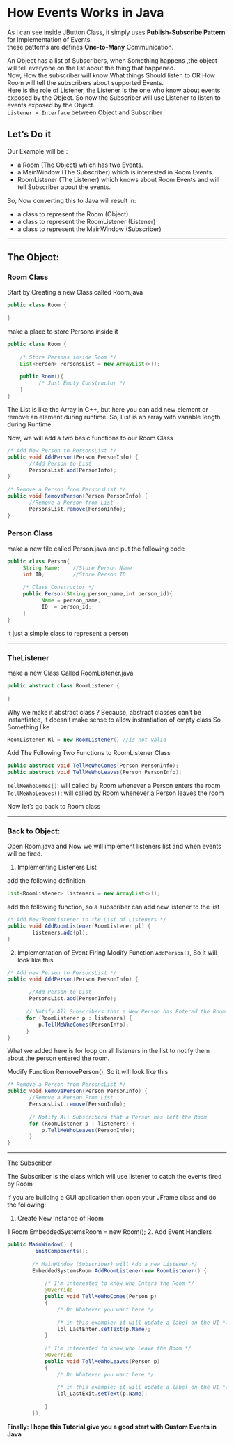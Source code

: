 # How Events Works in Java

As i can see inside JButton Class, it simply uses **Publish-Subscribe Pattern** for Implementation of Events.  
these patterns are defines **One-to-Many** Communication.

An Object has a list of Subscribers, when Something happens ,the object will tell everyone on the list about the thing that happened.  
Now, How the subscriber will know What things Should listen to OR How Room will tell the subscribers about supported Events.  
Here is the role of Listener, the Listener is the one who know about events exposed by the Object.
So now the Subscriber will use Listener to listen to events exposed by the Object.  
`Listener = Interface` between Object and Subscriber

## Let’s Do it

Our Example will be :
- a Room (The Object) which has two Events.
- a MainWindow (The Subscriber) which is interested in Room Events.
- RoomListener (The Listener) which knows about Room Events and will tell Subscriber about the events.

So, Now converting this to Java will result in:

- a class to represent the Room              (Object)
- a class to represent the RoomListener      (Listener)
- a class to represent the MainWindow        (Subscriber)
--- 

## The Object:

### Room Class

Start by Creating a new Class called Room.java

```java
public class Room {
 
}
```

make a place to store Persons inside it
```java
public class Room {
 
    /* Store Persons inside Room */
    List<Person> PersonsList = new ArrayList<>();
 
    public Room(){
          /* Just Empty Constructor */
    }
}
```
The List is like the Array in C++, but here you can add new element or remove an element during runtime.
So, List is an array with variable length during Runtime.

Now, we will add a two basic functions to our Room Class
```java
/* Add New Person to PersonsList */
public void AddPerson(Person PersonInfo) {
       //Add Person to List
       PersonsList.add(PersonInfo);
}
 
/* Remove a Person from PersonsList */
public void RemovePerson(Person PersonInfo) {
       //Remove a Person from List
       PersonsList.remove(PersonInfo);
}
```

### Person Class

make a new file called Person.java and put the following code
```java
public class Person{
     String Name;    //Store Person Name
     int ID;         //Store Person ID
 
     /* Class Constructor */
     public Person(String person_name,int person_id){
           Name = person_name;
           ID  = person_id;
     }
}
```
it just a simple class to represent a person

---

### TheListener

make a new Class Called RoomListener.java
```java
public abstract class RoomListener {
 
}
```
Why we make it abstract class ?
Because, abstract classes can’t be instantiated, it doesn’t make sense to allow instantiation of empty class
So Something like

```java
RoomListener Rl = new RoomListener() //is not valid
```

Add The Following Two Functions to RoomListener Class

```java
public abstract void TellMeWhoComes(Person PersonInfo);
public abstract void TellMeWhoLeaves(Person PersonInfo);
```
`TellMeWhoComes()`: will called by Room whenever a Person enters the room
`TellMeWhoLeaves()`: will called by Room whenever a Person leaves the room


Now let’s go back to Room class

---

### Back to Object:

Open Room.java and Now we will implement listeners list and when events will be fired.

1. Implementing Listeners List

add the following definition

```java
List<RoomListener> listeners = new ArrayList<>();
```
add the following function, so a subscriber can add new listener to the list
```java
/* Add New RoomListener to the List of Listeners */
public void AddRoomListener(RoomListener pl) {
        listeners.add(pl);
}
```
2. Implementation of Event Firing
Modify Function `AddPerson()`, So it will look like this
```java
/* Add new Person to PersonsList */
public void AddPerson(Person PersonInfo) {
 
       //Add Person to List
       PersonsList.add(PersonInfo);
 
      // Notify All Subscribers that a New Person has Entered the Room
      for (RoomListener p : listeners) {
          p.TellMeWhoComes(PersonInfo);
      }
}
```
What we added here is for loop on all listeners in the list to notify them about the person entered the room.

Modify Function RemovePerson(), So it will look like this
```java
/* Remove a Person from PersonsList */
public void RemovePerson(Person PersonInfo) {
       //Remove a Person From List
       PersonsList.remove(PersonInfo);
 
       // Notify All Subscribers that a Person has left the Room
       for (RoomListener p : listeners) {
           p.TellMeWhoLeaves(PersonInfo);
       }
}
```
---

The Subscriber

The Subscriber is the class which will use listener to catch the events fired by Room

if you are building a GUI application then open your JFrame class and do the following:

1. Create New Instance of Room

1
Room EmbeddedSystemsRoom = new Room();
2. Add Event Handlers

```java
public MainWindow() {
         initComponents();
 
        /* MainWindow (Subscriber) will Add a new Listener */
        EmbeddedSystemsRoom.AddRoomListener(new RoomListener() {
 
            /* I'm interested to know who Enters the Room */
            @Override
            public void TellMeWhoComes(Person p)
            {
                /* Do Whatever you want here */
 
                /* in this example: it will update a label on the UI */
                lbl_LastEnter.setText(p.Name);
            }
 
            /* I'm interested to know who Leave the Room */
            @Override
            public void TellMeWhoLeaves(Person p)
            {
                /* Do Whatever you want here */
 
                /* in this example: it will update a label on the UI */
                lbl_LastExit.setText(p.Name);
 
            }
        });
 ```

 **Finally: I hope this Tutorial give you a good start with Custom Events in Java**